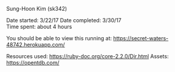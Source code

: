 Sung-Hoon Kim (sk342)

Date started:  3/22/17
Date completed: 3/30/17  
Time spent: about 4 hours  

You should be able to view this running at: https://secret-waters-48742.herokuapp.com/

Resources used: https://ruby-doc.org/core-2.2.0/Dir.html
Assets: https://opentdb.com/
